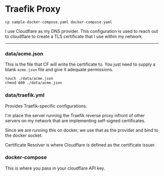 # Traefik Proxy

```
cp sample-docker-compose.yaml docker-compose.yaml
```

I use Cloudflare as my DNS provider. This configuration is used to reach out to cloudflare to create a TLS certificate that I use within my network. 



---

### data/acme.json

This is the file that CF will write the certificate to. You just need to supply a blank `acme.json` file and give it adequate permissions.

```
touch ./data/acme.json
chmod 600 ./data/acme.json
```

### data/traefik.yml

Provides Traefik-specific configurations. 

I'm place the server running the Traefik reverse proxy infront of other servers on my network that are implementing self-signed certificates. 

Since we are running this on docker, we use that as the provider and bind to the docker socket. 

Certificate Resolver is where Cloudflare is defined as the certificate issuer. 

### docker-compose

This is where you pass in your cloudflare API key. 


